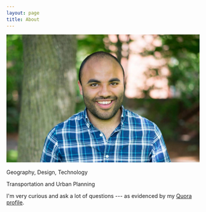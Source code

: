 ```yaml
---
layout: page
title: About
---
```


![Profile picture](/images/Profile_Pic_Cropped.png)



Geography, Design, Technology

Transportation and Urban Planning




I'm very curious and ask a lot of questions --- as evidenced by my [Quora profile](http://www.quora.com/Greg-Jordan-Detamore).